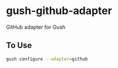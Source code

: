 gush-github-adapter
===================

GitHub adapter for Gush


## To Use

```sh
gush configure --adapter=github
```
